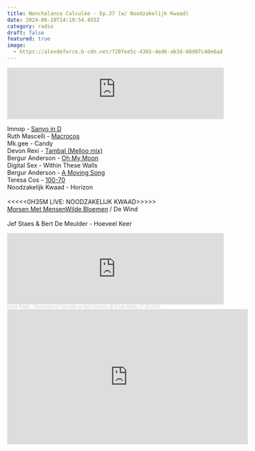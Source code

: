 ```yaml
---
title: Nonchalance Calculée - Ep.37 (w/ Noodzakelijk Kwaad)
date: 2024-06-10T14:19:54.455Z
category: radio
draft: false
featured: true
image:
  - https://alexdeforce.b-cdn.net/728fee5c-4365-4ed6-ab3d-88d07c40e6ad.png
---
```

<iframe width="100%" height="120" src="https://player-widget.mixcloud.com/widget/iframe/?hide_cover=1&light=1&feed=%2FKioskRadio%2Fnonchalance-calcul%C3%A9e-w-alex-deforce-kiosk-radio-27052024%2F" frameborder="0" ></iframe>

I﻿mnop - [Sanyo in D](https://geertruida.bandcamp.com/album/onbestemming)\
R﻿uth Mascelli - [Macrocos](https://ruthmascelli.bandcamp.com/track/macrocosm)\
M﻿k.gee - Candy\
D﻿evon Rexi - [Tambal (Melloo mix)](https://devonrexii.bandcamp.com/album/tambal-ep)\
B﻿ergur Anderson - [Oh My Moon](https://futuraresistenza.bandcamp.com/album/unisong)\
D﻿igital Sex - Within These Walls\
B﻿ergur Anderson - [A Moving Song](https://futuraresistenza.bandcamp.com/album/unisong)\
T﻿eresa Cos - [100-70](https://futuraresistenza.bandcamp.com/album/karnofsky-s-score)\
N﻿oodzakelijk Kwaad - Horizon\
\
<<<<<0H35M LIVE: NOODZAKELIJK KWAAD>>>>>\
[M﻿orsen Met Mensen](https://open.spotify.com/track/7gxykDxLvkNoKNJTYWaBJh?si=381ba0ce918042d0)[W﻿ilde Bloemen](https://open.spotify.com/track/64SPf11mi2U0QqTEA50Gmx?si=fce1ca5821394770) / De Wind\
\
Jef Staes & Bert De Meulder - Hoeveel Keer 

<iframe width="100%" height="166" scrolling="no" frameborder="no" allow="autoplay" src="https://w.soundcloud.com/player/?url=https%3A//api.soundcloud.com/tracks/1831556442&color=%23101a27&auto_play=false&hide_related=false&show_comments=true&show_user=true&show_reposts=false&show_teaser=true"></iframe><div style="font-size: 10px; color: #cccccc;line-break: anywhere;word-break: normal;overflow: hidden;  text-overflow: ellipsis; font-family: Interstate,Lucida Grande,Lucida Sans Unicode,Lucida Sans,Garuda,Verdana,Tahoma,sans-serif;font-weight: 100;"><a href="https://soundcloud.com/kioskradio" title="Kiosk Radio" target="_blank" style="color: #cccccc; text-decoration: none;">Kiosk Radio</a> · <a href="https://soundcloud.com/kioskradio/nonchalance-calculee-462101613" title="Nonchalance Calculée w/ Alex Deforce @ Kiosk Radio 27.05.2024" target="_blank" style="color: #cccccc; text-decoration: none;">Nonchalance Calculée w/ Alex Deforce @ Kiosk Radio 27.05.2024</a></div>

<iframe width="560" height="315" src="https://www.youtube.com/embed/CeK6iG0oxs0?si=FlbJHKBOtRpTfrY6" title="YouTube video player" frameborder="0" allow="accelerometer; autoplay; clipboard-write; encrypted-media; gyroscope; picture-in-picture; web-share" referrerpolicy="strict-origin-when-cross-origin" allowfullscreen></iframe>